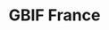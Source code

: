 ---
layout: home
title: GBIF France
description: |
  Le GBIF France a pour vocation de mettre à disposition du GBIF international toutes les données de biodiversité collectées par les acteurs français, sur ou en dehors du territoire national.

  Le GBIF France s'appuie sur trois dispositifs principaux : <br> Le [SINP](https://inpn.mnhn.fr/informations/sinp/presentation){:target="_blank"}, [Récolnat](https://recolnat.fr/fr){:target="_blank"} et le [PNDB](https://www.pndb.fr/fr/){:target="_blank"}
background: assets/images/placeholders/accueil4.jpg
imageLicense: |
  © Javier Gamboa Martinez
height: 70vh
navbar:        # What color should the navbar be?
  color: transparent
  hasWhiteText: false        # Should the text color be white?
  floating: true
cta:
  - text: |
          <span style="color: #989898!important;"> Agenda &nbsp;</span><img src="assets/images/icons/calendrier2.png" alt="calendrier" style="height: 40px;"/>
    href: /calendrier/
composition:
  - type: heroImage
  - type : stats
    data: home.stats
  - type: latestPosts
    data: we_do_not_want_any_header
  - type: stories
    data: examples.stories
  - type: split
    data: home.important
  - type: split
    data: home.important2
  - type: split
    data: home.important3
  - type: split
    data: home.important4
#  - type: features
#    data: calendar
  
permalink: /
---